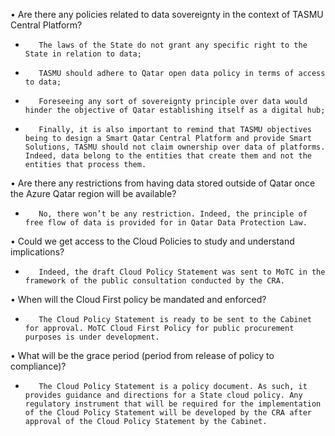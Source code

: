 •	Are there any policies related to data sovereignty in the context of TASMU Central Platform?
-        The laws of the State do not grant any specific right to the State in relation to data;
-        TASMU should adhere to Qatar open data policy in terms of access to data;
-        Foreseeing any sort of sovereignty principle over data would hinder the objective of Qatar establishing itself as a digital hub;
-        Finally, it is also important to remind that TASMU objectives being to design a Smart Qatar Central Platform and provide Smart Solutions, TASMU should not claim ownership over data of platforms. Indeed, data belong to the entities that create them and not the entities that process them.
•	Are there any restrictions from having data stored outside of Qatar once the Azure Qatar region will be available?
-        No, there won’t be any restriction. Indeed, the principle of free flow of data is provided for in Qatar Data Protection Law.
•	Could we get access to the Cloud Policies to study and understand implications?
-        Indeed, the draft Cloud Policy Statement was sent to MoTC in the framework of the public consultation conducted by the CRA.
•	When will the Cloud First policy be mandated and enforced?
-        The Cloud Policy Statement is ready to be sent to the Cabinet for approval. MoTC Cloud First Policy for public procurement purposes is under development.
•	What will be the grace period (period from release of policy to compliance)?
-        The Cloud Policy Statement is a policy document. As such, it provides guidance and directions for a State cloud policy. Any regulatory instrument that will be required for the implementation of the Cloud Policy Statement will be developed by the CRA after approval of the Cloud Policy Statement by the Cabinet.
